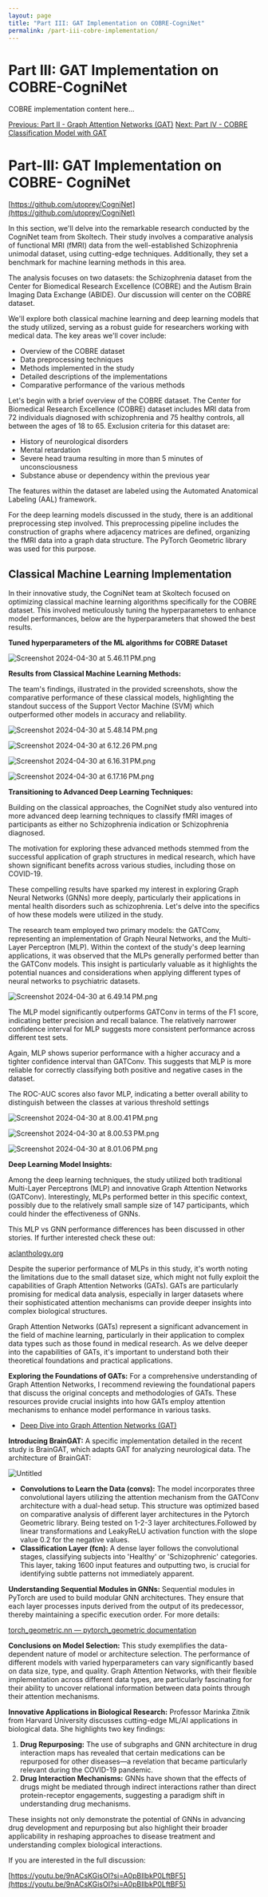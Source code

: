 ```yaml
---
layout: page
title: "Part III: GAT Implementation on COBRE-CogniNet"
permalink: /part-iii-cobre-implementation/
---
```


# Part III: GAT Implementation on COBRE-CogniNet

COBRE implementation content here...

[Previous: Part II - Graph Attention Networks (GAT)](/part-ii-gat/)
[Next: Part IV - COBRE Classification Model with GAT](/part-iv-classification-model/)

# Part-III: GAT Implementation on COBRE- CogniNet

[https://github.com/utoprey/CogniNet](https://github.com/utoprey/CogniNet)

In this section, we'll delve into the remarkable research conducted by the CogniNet team from Skoltech. Their study involves a comparative analysis of functional MRI (fMRI) data from the well-established Schizophrenia unimodal dataset, using cutting-edge techniques. Additionally, they set a benchmark for machine learning methods in this area.

The analysis focuses on two datasets: the Schizophrenia dataset from the Center for Biomedical Research Excellence (COBRE) and the Autism Brain Imaging Data Exchange (ABIDE). Our discussion will center on the COBRE dataset.

We'll explore both classical machine learning and deep learning models that the study utilized, serving as a robust guide for researchers working with medical data. The key areas we'll cover include:

- Overview of the COBRE dataset
- Data preprocessing techniques
- Methods implemented in the study
- Detailed descriptions of the implementations
- Comparative performance of the various methods

Let's begin with a brief overview of the COBRE dataset. The Center for Biomedical Research Excellence (COBRE) dataset includes MRI data from 72 individuals diagnosed with schizophrenia and 75 healthy controls, all between the ages of 18 to 65. Exclusion criteria for this dataset are:

- History of neurological disorders
- Mental retardation
- Severe head trauma resulting in more than 5 minutes of unconsciousness
- Substance abuse or dependency within the previous year

The features within the dataset are labeled using the Automated Anatomical Labeling (AAL) framework.

For the deep learning models discussed in the study, there is an additional preprocessing step involved. This preprocessing pipeline includes the construction of graphs where adjacency matrices are defined, organizing the fMRI data into a graph data structure. The PyTorch Geometric library was used for this purpose.

## Classical Machine Learning Implementation

In their innovative study, the CogniNet team at Skoltech focused on optimizing classical machine learning algorithms specifically for the COBRE dataset. This involved meticulously tuning the hyperparameters to enhance model performances, below are the hyperparameters that showed the best results.

**Tuned hyperparameters of the ML algorithms for COBRE Dataset**

![Screenshot 2024-04-30 at 5.46.11 PM.png](Part-III%20GAT%20Implementation%20on%20COBRE-%20CogniNet%20d4692377292e49b79256bddca71d7455/99f26bee-f6ac-4d47-8663-76f44dca511e.png)

**Results from Classical Machine Learning Methods:**

The team's findings, illustrated in the provided screenshots, show the comparative performance of these classical models, highlighting the standout success of the Support Vector Machine (SVM) which outperformed other models in accuracy and reliability.

![Screenshot 2024-04-30 at 5.48.14 PM.png](Part-III%20GAT%20Implementation%20on%20COBRE-%20CogniNet%20d4692377292e49b79256bddca71d7455/Screenshot_2024-04-30_at_5.48.14_PM.png)

![Screenshot 2024-04-30 at 6.12.26 PM.png](Part-III%20GAT%20Implementation%20on%20COBRE-%20CogniNet%20d4692377292e49b79256bddca71d7455/Screenshot_2024-04-30_at_6.12.26_PM.png)

![Screenshot 2024-04-30 at 6.16.31 PM.png](Part-III%20GAT%20Implementation%20on%20COBRE-%20CogniNet%20d4692377292e49b79256bddca71d7455/c7250db2-987b-49c6-8353-c9d2e4ad6d38.png)

![Screenshot 2024-04-30 at 6.17.16 PM.png](Part-III%20GAT%20Implementation%20on%20COBRE-%20CogniNet%20d4692377292e49b79256bddca71d7455/Screenshot_2024-04-30_at_6.17.16_PM.png)

**Transitioning to Advanced Deep Learning Techniques:**

Building on the classical approaches, the CogniNet study also ventured into more advanced deep learning techniques to classify fMRI images of participants as either no Schizophrenia indication or Schizophrenia diagnosed.

The motivation for exploring these advanced methods stemmed from the successful application of graph structures in medical research, which have shown significant benefits across various studies, including those on COVID-19.

These compelling results have sparked my interest in exploring Graph Neural Networks (GNNs) more deeply, particularly their applications in mental health disorders such as schizophrenia. Let's delve into the specifics of how these models were utilized in the study.

The research team employed two primary models: the GATConv, representing an implementation of Graph Neural Networks, and the Multi-Layer Perceptron (MLP). Within the context of the study's deep learning applications, it was observed that the MLPs generally performed better than the GATConv models. This insight is particularly valuable as it highlights the potential nuances and considerations when applying different types of neural networks to psychiatric datasets.

![Screenshot 2024-04-30 at 6.49.14 PM.png](Part-III%20GAT%20Implementation%20on%20COBRE-%20CogniNet%20d4692377292e49b79256bddca71d7455/Screenshot_2024-04-30_at_6.49.14_PM.png)

The MLP model significantly outperforms GATConv in terms of the F1 score, indicating better precision and recall balance. The relatively narrower confidence interval for MLP suggests more consistent performance across different test sets.

Again, MLP shows superior performance with a higher accuracy and a tighter confidence interval than GATConv. This suggests that MLP is more reliable for correctly classifying both positive and negative cases in the dataset.

The ROC-AUC scores also favor MLP, indicating a better overall ability to distinguish between the classes at various threshold settings

![Screenshot 2024-04-30 at 8.00.41 PM.png](Part-III%20GAT%20Implementation%20on%20COBRE-%20CogniNet%20d4692377292e49b79256bddca71d7455/Screenshot_2024-04-30_at_8.00.41_PM.png)

![Screenshot 2024-04-30 at 8.00.53 PM.png](Part-III%20GAT%20Implementation%20on%20COBRE-%20CogniNet%20d4692377292e49b79256bddca71d7455/Screenshot_2024-04-30_at_8.00.53_PM.png)

![Screenshot 2024-04-30 at 8.01.06 PM.png](Part-III%20GAT%20Implementation%20on%20COBRE-%20CogniNet%20d4692377292e49b79256bddca71d7455/Screenshot_2024-04-30_at_8.01.06_PM.png)

**Deep Learning Model Insights:**

Among the deep learning techniques, the study utilized both traditional Multi-Layer Perceptrons (MLP) and innovative Graph Attention Networks (GATConv). Interestingly, MLPs performed better in this specific context, possibly due to the relatively small sample size of 147 participants, which could hinder the effectiveness of GNNs.

This MLP vs GNN performance differences has been discussed in other stories. If further interested check these out:

[](https://www.sciencedirect.com/science/article/pii/S0893608023006020)

[aclanthology.org](https://aclanthology.org/2023.acl-long.597.pdf)

Despite the superior performance of MLPs in this study, it's worth noting the limitations due to the small dataset size, which might not fully exploit the capabilities of Graph Attention Networks (GATs). GATs are particularly promising for medical data analysis, especially in larger datasets where their sophisticated attention mechanisms can provide deeper insights into complex biological structures.

Graph Attention Networks (GATs) represent a significant advancement in the field of machine learning, particularly in their application to complex data types such as those found in medical research. As we delve deeper into the capabilities of GATs, it's important to understand both their theoretical foundations and practical applications.

**Exploring the Foundations of GATs:**
For a comprehensive understanding of Graph Attention Networks, I recommend reviewing the foundational papers that discuss the original concepts and methodologies of GATs. These resources provide crucial insights into how GATs employ attention mechanisms to enhance model performance in various tasks.

- [Deep Dive into Graph Attention Networks (GAT)](https://www.notion.so/Part-II-Graph-Attention-Networks-GAT-303766cead4c4b74a4e3d3f70f591f5b?pvs=21)

**Introducing BrainGAT:**
A specific implementation detailed in the recent study is BrainGAT, which adapts GAT for analyzing neurological data. The architecture of BrainGAT:

![Untitled](Part-III%20GAT%20Implementation%20on%20COBRE-%20CogniNet%20d4692377292e49b79256bddca71d7455/Untitled.png)

- **Convolutions to Learn the Data (convs):** The model incorporates three convolutional layers utilizing the attention mechanism from the GATConv architecture with a dual-head setup. This structure was optimized based on comparative analysis of different layer architectures in the Pytorch Geometric library. Being tested on 1-2-3 layer architectures.Followed by linear transformations and LeakyReLU activation function with the slope value 0.2 for the negative values.
- **Classification Layer (fcn):** A dense layer follows the convolutional stages, classifying subjects into 'Healthy' or 'Schizophrenic' categories. This layer, taking 1600 input features and outputting two, is crucial for identifying subtle patterns not immediately apparent.

**Understanding Sequential Modules in GNNs:**
Sequential modules in PyTorch are used to build modular GNN architectures. They ensure that each layer processes inputs derived from the output of its predecessor, thereby maintaining a specific execution order. For more details:

[torch_geometric.nn — pytorch_geometric documentation](https://pytorch-geometric.readthedocs.io/en/latest/modules/nn.html)

**Conclusions on Model Selection:**
This study exemplifies the data-dependent nature of model or architecture selection. The performance of different models with varied hyperparameters can vary significantly based on data size, type, and quality. Graph Attention Networks, with their flexible implementation across different data types, are particularly fascinating for their ability to uncover relational information between data points through their attention mechanisms.

**Innovative Applications in Biological Research:**
Professor Marinka Zitnik from Harvard University discusses cutting-edge ML/AI applications in biological data. She highlights two key findings:

1. **Drug Repurposing:** The use of subgraphs and GNN architecture in drug interaction maps has revealed that certain medications can be repurposed for other diseases—a revelation that became particularly relevant during the COVID-19 pandemic.
2. **Drug Interaction Mechanisms:** GNNs have shown that the effects of drugs might be mediated through indirect interactions rather than direct protein-receptor engagements, suggesting a paradigm shift in understanding drug mechanisms.

These insights not only demonstrate the potential of GNNs in advancing drug development and repurposing but also highlight their broader applicability in reshaping approaches to disease treatment and understanding complex biological interactions.

If you are interested in the full discussion:

[https://youtu.be/9nACsKGisOI?si=A0pBIlbkP0LftBF5](https://youtu.be/9nACsKGisOI?si=A0pBIlbkP0LftBF5)
